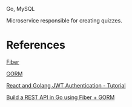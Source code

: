 Go, MySQL

Microservice responsible for creating quizzes.

# References

[Fiber](https://docs.gofiber.io/)

[GORM](https://gorm.io/)

[React and Golang JWT Authentication - Tutorial](https://www.youtube.com/watch?v=d4Y2DkKbxM0&list=TLPQMjIwMzIwMjOwq18Iyq_2tg)

[Build a REST API in Go using Fiber + GORM](https://www.youtube.com/watch?v=dpx6hpr-wE8)
